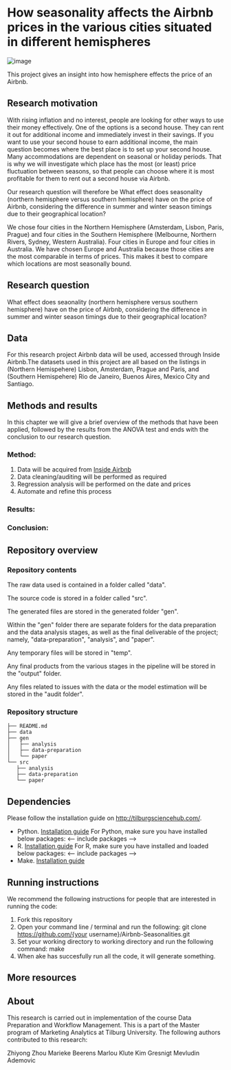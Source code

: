 # How seasonality affects the Airbnb prices in the various cities situated in different hemispheres

![image](https://user-images.githubusercontent.com/112617983/195584820-e35714a4-8742-4796-b81f-1742badee8ce.jpeg)

This project gives an insight into how hemisphere effects the price of an Airbnb. 

## Research motivation

With rising inflation and no interest, people are looking for other ways to use their money effectively. One of the options is a second house. They can rent it out for additional income and immediately invest in their savings. If you want to use your second house to earn additional income, the main question becomes where the best place is to set up your second house. Many accommodations are dependent on seasonal or holiday periods. That is why we will investigate which place has the most (or least) price fluctuation between seasons, so that people can choose where it is most profitable for them to rent out a second house via Airbnb.


Our research question will therefore be What effect does seasonality (northern hemisphere versus southern hemisphere) have on the price of Airbnb, considering the difference in summer and winter season timings due to their geographical location? 

We chose four cities in the Northern Hemisphere (Amsterdam, Lisbon, Paris, Prague) and four cities in the Southern Hemisphere (Melbourne, Northern Rivers, Sydney, Western Australia). Four cities in Europe and four cities in Australia. We have chosen Europe and Australia because those cities are the most comparable in terms of prices. This makes it best to compare which locations are most seasonally bound. 



## Research question

What effect does seaonality (northern hemisphere versus southern hemisphere) have on the price of Airbnb, considering the difference in summer and winter season timings due to their geographical location?

## Data
For this research project Airbnb data will be used, accessed through Inside Airbnb.The datasets used in this project are all based on the listings in (Northern Hemispehere) Lisbon, Amsterdam, Prague and Paris, and (Southern Hemispehere) Rio de Janeiro, Buenos Aires, Mexico City and Santiago.

## Methods and results
In this chapter we will give a brief overview of the methods that have been applied, followed by the results from the ANOVA test and ends with the conclusion to our research question.

### Method:
1. Data will be acquired from [Inside Airbnb](http://insideairbnb.com/)
2. Data cleaning/auditing will be performed as required
3. Regression analysis will be performed on the date and prices
4. Automate and refine this process

### Results:


### Conclusion:



## Repository overview

### Repository contents

The raw data used is contained in a folder called "data".

The source code is stored in a folder called "src".

The generated files are stored in the generated folder "gen".

Within the "gen" folder there are separate folders for the data preparation and the data analysis stages, as well as the final deliverable of the project; namely, "data-preparation", "analysis", and "paper".

Any temporary files will be stored in "temp".

Any final products from the various stages in the pipeline will be stored in the "output" folder.

Any files related to issues with the data or the model estimation will be stored in the "audit folder".

### Repository structure

	├── README.md
	├── data
	├── gen
	│   ├── analysis
	│   ├── data-preparation
	│   └── paper
	└── src
 	   ├── analysis
 	   ├── data-preparation
 	   └── paper
	   
## Dependencies
Please follow the installation guide on http://tilburgsciencehub.com/.
- Python. [Installation guide](https://tilburgsciencehub.com/building-blocks/configure-your-computer/statistics-and-computation/python/)
For Python, make sure you have installed below packages: 
<-- include packages -->
- R. [Installation guide](https://tilburgsciencehub.com/building-blocks/configure-your-computer/statistics-and-computation/r/)
For R, make sure you have installed and loaded below packages:
<-- include packages --> 
- Make. [Installation guide](https://tilburgsciencehub.com/building-blocks/configure-your-computer/automation-and-workflows/make/)    

## Running instructions
We recommend the following instructions for people that are interested in running the code:
1. Fork this repository
2. Open your command line / terminal and run the following: 
git clone https://github.com/{your username}/Airbnb-Seasonalities.git
3. Set your working directory to working directory and run the following command: 
make
4. When ake has succesfully run all the code, it will generate something. 


## More resources

## About

This research is carried out in implementation of the course Data Preparation and Workflow Management. This is a part of the Master program of Marketing Analytics at Tilburg University. The following authors contributed to this research:

Zhiyong Zhou
Marieke Beerens
Marlou Klute
Kim Gresnigt
Mevludin Ademovic

